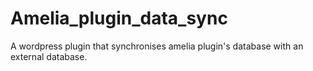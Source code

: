 # Amelia_plugin_data_sync
A wordpress plugin that synchronises amelia plugin's database with an external database.
